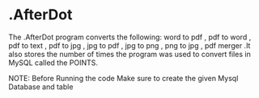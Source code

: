 # .AfterDot
The .AfterDot program converts the following: word to pdf , pdf to word , pdf to text , pdf to jpg , jpg to pdf , jpg to png , png to jpg , pdf merger .It also stores the number of times the program was used to convert files in MySQL called the POINTS.

NOTE: Before Running the code Make sure to create the given Mysql Database and table
